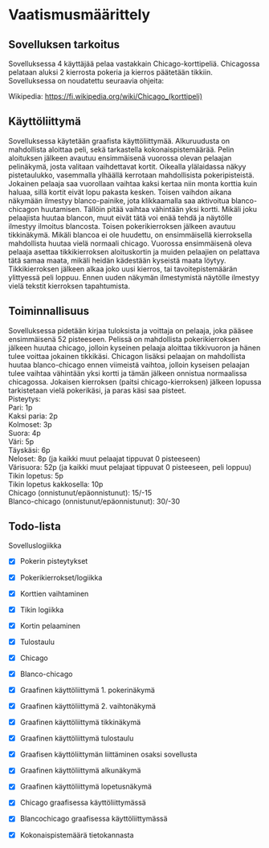 # Vaatismusmäärittely
## Sovelluksen tarkoitus
Sovelluksessa 4 käyttäjää pelaa vastakkain Chicago-korttipeliä. Chicagossa pelataan aluksi 2 kierrosta pokeria ja kierros päätetään tikkiin. Sovelluksessa on noudatettu seuraavia ohjeita:

Wikipedia: https://fi.wikipedia.org/wiki/Chicago_(korttipeli)

## Käyttöliittymä
Sovelluksessa käytetään graafista käyttöliittymää. Alkuruudusta on mahdollista aloittaa peli, sekä tarkastella kokonaispistemäärää. Pelin aloituksen jälkeen avautuu ensimmäisenä vuorossa olevan pelaajan pelinäkymä, josta valitaan vaihdettavat kortit. Oikealla ylälaidassa näkyy pistetaulukko, vasemmalla ylhäällä kerrotaan mahdollisista pokeripisteistä. Jokainen pelaaja saa vuorollaan vaihtaa kaksi kertaa niin monta korttia kuin haluaa, sillä kortit eivät lopu pakasta kesken. Toisen vaihdon aikana näkymään ilmestyy blanco-painike, jota klikkaamalla saa aktivoitua blanco-chicagon huutamisen. Tällöin pitää vaihtaa vähintään yksi kortti. Mikäli joku pelaajista huutaa blancon, muut eivät tätä voi enää tehdä ja näytölle ilmestyy ilmoitus blancosta. Toisen pokerikierroksen jälkeen avautuu tikkinäkymä. Mikäli blancoa ei ole huudettu, on ensimmäisellä kierroksella mahdollista huutaa vielä normaali chicago. Vuorossa ensimmäisenä oleva pelaaja asettaa tikkikierroksen aloituskortin ja muiden pelaajien on pelattava tätä samaa maata, mikäli heidän kädestään kyseistä maata löytyy. Tikkikierroksen jälkeen alkaa joko uusi kierros, tai tavoitepistemäärän ylittyessä peli loppuu. Ennen uuden näkymän ilmestymistä näytölle ilmestyy vielä tekstit kierroksen tapahtumista.
## Toiminnallisuus
Sovelluksessa pidetään kirjaa tuloksista ja voittaja on pelaaja, joka pääsee ensimmäisenä 52 pisteeseen. Pelissä on mahdollista pokerikierroksen jälkeen huutaa chicago, jolloin kyseinen pelaaja aloittaa tikkivuoron ja hänen tulee voittaa jokainen tikkikäsi. Chicagon lisäksi pelaajan on mahdollista huutaa blanco-chicago ennen viimeistä vaihtoa, jolloin kyseisen pelaajan tulee vaihtaa vähintään yksi kortti ja tämän jälkeen onnistua normaalissa chicagossa. Jokaisen kierroksen (paitsi chicago-kierroksen) jälkeen lopussa tarkistetaan vielä pokerikäsi, ja paras käsi saa pisteet. <br>
Pisteytys: <br>
Pari: 1p <br>
Kaksi paria: 2p <br>
Kolmoset: 3p <br>
Suora: 4p <br>
Väri: 5p <br>
Täyskäsi: 6p <br>
Neloset: 8p (ja kaikki muut pelaajat tippuvat 0 pisteeseen) <br>
Värisuora: 52p (ja kaikki muut pelajaat tippuvat 0 pisteeseen, peli loppuu) <br>
Tikin lopetus: 5p <br>
Tikin lopetus kakkosella: 10p <br>
Chicago (onnistunut/epäonnistunut): 15/-15 <br>
Blanco-chicago (onnistunut/epäonnistunut): 30/-30

## Todo-lista
Sovelluslogiikka
- [x] Pokerin pisteytykset
- [x] Pokerikierrokset/logiikka
- [x] Korttien vaihtaminen
- [x] Tikin logiikka
- [x] Kortin pelaaminen
- [x] Tulostaulu
- [x] Chicago
- [x] Blanco-chicago
- [x] Graafinen käyttöliittymä 1. pokerinäkymä
- [x] Graafinen käyttöliittymä 2. vaihtonäkymä
- [x] Graafinen käyttöliittymä tikkinäkymä
- [x] Graafinen käyttöliittymä tulostaulu
- [x] Graafisen käyttöliittymän liittäminen osaksi sovellusta
- [x] Graafinen käyttöliittymä alkunäkymä
- [x] Graafinen käyttöliittymä lopetusnäkymä
- [x] Chicago graafisessa käyttöliittymässä
- [x] Blancochicago graafisessa käyttöliittymässä
- [x] Kokonaispistemäärä tietokannasta

